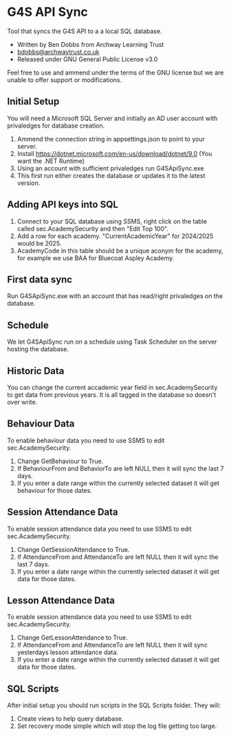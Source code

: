# G4S API Sync
Tool that syncs the G4S API to a a local SQL database.

- Written by Ben Dobbs from Archway Learning Trust
- bdobbs@archwaytrust.co.uk
- Released under GNU General Public License v3.0

Feel free to use and ammend under the terms of the GNU license but we are unable to offer support or modifications.

## Initial Setup
You will need a Microsoft SQL Server and initially an AD user account with privaledges for database creation.

1. Ammend the connection string in appsettings.json to point to your server.
2. Install https://dotnet.microsoft.com/en-us/download/dotnet/9.0 (You want the .NET Runtime)
3. Using an account with sufficient privaledges run G4SApiSync.exe
4. This first run either creates the database or updates it to the latest version.

## Adding API keys into SQL
1. Connect to your SQL database using SSMS, right click on the table called sec.AcademySecurity and then "Edit Top 100".
2. Add a row for each academy. "CurrentAcademicYear" for 2024/2025 would be 2025.
3. AcademyCode in this table should be a unique aconym for the academy, for example we use BAA for Bluecoat Aspley Academy.

## First data sync
Run G4SApiSync.exe with an account that has read/right privaledges on the database.

## Schedule
We let G4SApiSync run on a schedule using Task Scheduler on the server hosting the database.

## Historic Data
You can change the current accademic year field in sec.AcademySecurity to get data from previous years. It is all tagged in the database so doesn't over write.

## Behaviour Data
To enable behaviour data you need to use SSMS to edit sec.AcademySecurity.
  1. Change GetBehaviour to True.
  2. If BehaviourFrom and BehaviorTo are left NULL then it will sync the last 7 days.
  3. If you enter a date range within the currently selected dataset it will get behaviour for those dates.

## Session Attendance Data
To enable session attendance data you need to use SSMS to edit sec.AcademySecurity.
  1. Change GetSessionAttendance to True.
  2. If AttendanceFrom and AttendanceTo are left NULL then it will sync the last 7 days.
  3. If you enter a date range within the currently selected dataset it will get data for those dates.

## Lesson Attendance Data
To enable session attendance data you need to use SSMS to edit sec.AcademySecurity.
  1. Change GetLessonAttendance to True.
  2. If AttendanceFrom and AttendanceTo are left NULL then it will sync yesterdays lesson attendance data.
  3. If you enter a date range within the currently selected dataset it will get data for those dates.

## SQL Scripts
After initial setup you should run scripts in the SQL Scripts folder. They will:
  1. Create views to help query database.
  2. Set recovery mode simple which will stop the log file getting too large.
